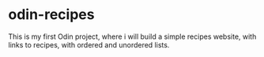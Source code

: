 # odin-recipes

This is my first Odin project, where i will build a simple recipes website, with links to recipes, with ordered and unordered lists.
